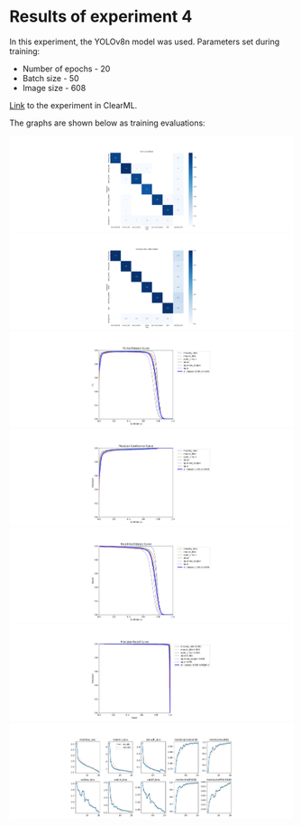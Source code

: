 # Results of experiment 4

In this experiment, the YOLOv8n model was used.
Parameters set during training:
+ Number of epochs - 20
+ Batch size - 50
+ Image size - 608

[Link](https://app.clear.ml/projects/ad34b5d2036d44e7a0d10c6189ee8a59/experiments/e652ed3cd29840dbaed88c15a8a46e83/output/execution) to the experiment in ClearML.

The graphs are shown below as training evaluations:

![](images/confusion_matrix.png)
![](images/confusion_matrix_normalized.png)
![](images/F1_curve.png)
![](images/P_curve.png)
![](images/R_curve.png)
![](images/PR_curve.png)
![](images/results.png)
